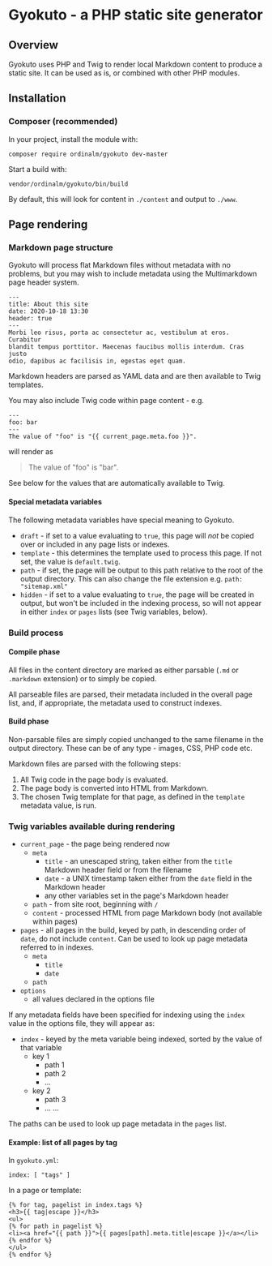 # Gyokuto - a PHP static site generator

## Overview

Gyokuto uses PHP and Twig to render local Markdown content to produce a static site. It can be used as is, or combined with other PHP modules.

## Installation

### Composer (recommended)

In your project, install the module with:
```
composer require ordinalm/gyokuto dev-master
```

Start a build with:

```
vendor/ordinalm/gyokuto/bin/build
```

By default, this will look for content in `./content` and output to `./www`.

## Page rendering

### Markdown page structure

Gyokuto will process flat Markdown files without metadata with no problems, but you may wish to include metadata using the Multimarkdown page header system.

```
---
title: About this site
date: 2020-10-18 13:30
header: true
---
Morbi leo risus, porta ac consectetur ac, vestibulum at eros. Curabitur
blandit tempus porttitor. Maecenas faucibus mollis interdum. Cras justo
odio, dapibus ac facilisis in, egestas eget quam.
```

Markdown headers are parsed as YAML data and are then available to Twig templates.

You may also include Twig code within page content - e.g.

```
---
foo: bar
---
The value of "foo" is "{{ current_page.meta.foo }}".
```

will render as

> The value of "foo" is "bar".

See below for the values that are automatically available to Twig.

#### Special metadata variables

The following metadata variables have special meaning to Gyokuto.

- `draft` - if set to a value evaluating to `true`, this page will _not_ be copied over or included in any page lists or indexes.
- `template` - this determines the template used to process this page. If not set, the value is `default.twig`.
- `path` - if set, the page will be output to this path relative to the root of the output directory. This can also change the file extension e.g. `path: "sitemap.xml"`
- `hidden` - if set to a value evaluating to `true`, the page will be created in output, but won't be included in the indexing process, so will not appear in either `index` or `pages` lists (see Twig variables, below).

### Build process

#### Compile phase

All files in the content directory are marked as either parsable (`.md` or `.markdown` extension) or to simply be copied.

All parseable files are parsed, their metadata included in the overall page list, and, if appropriate, the metadata used to construct indexes.

#### Build phase

Non-parsable files are simply copied unchanged to the same filename in the output directory. These can be of any type - images, CSS, PHP code etc.

Markdown files are parsed with the following steps:

1. All Twig code in the page body is evaluated.
2. The page body is converted into HTML from Markdown.
3. The chosen Twig template for that page, as defined in the `template` metadata value, is run.

### Twig variables available during rendering

- `current_page` - the page being rendered now
    - `meta`
        - `title` - an unescaped string, taken either from the `title` Markdown header field or from the filename
        - `date` - a UNIX timestamp taken either from the `date` field in the Markdown header
        - any other variables set in the page's Markdown header
    - `path` - from site root, beginning with `/`
    - `content` - processed HTML from page Markdown body (not available within pages)
- `pages` - all pages in the build, keyed by path, in descending order of `date`, do not include `content`. Can be used to look up page metadata referred to in indexes.
    - `meta`
        - `title`
        - `date`
    - `path`
- `options`
    - all values declared in the options file

If any metadata fields have been specified for indexing using the `index` value in the options file, they will appear as:

- `index` - keyed by the meta variable being indexed, sorted by the value of that variable
    - key 1
        - path 1
        - path 2
        - ...
    - key 2
        - path 3
        - ...
    ...

The paths can be used to look up page metadata in the `pages` list.

#### Example: list of all pages by tag

In `gyokuto.yml`:
```
index: [ "tags" ]
```

In a page or template:
```
{% for tag, pagelist in index.tags %}
<h3>{{ tag|escape }}</h3>
<ul>
{% for path in pagelist %}
<li><a href="{{ path }}">{{ pages[path].meta.title|escape }}</a></li>
{% endfor %}
</ul>
{% endfor %}
```
